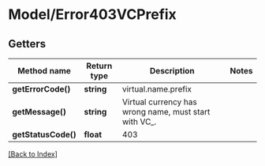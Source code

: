# Model/Error403VCPrefix

## Getters

Method name | Return type | Description | Notes
------------ | ------------- | ------------- | -------------
**getErrorCode()** | **string** | virtual.name.prefix |
**getMessage()** | **string** | Virtual currency has wrong name, must start with VC_. |
**getStatusCode()** | **float** | 403 |

[[Back to Index]](../index.md)
